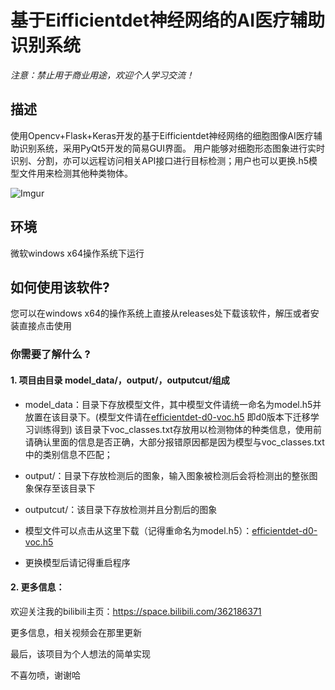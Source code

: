 
# 基于Eifficientdet神经网络的AI医疗辅助识别系统


*注意：禁止用于商业用途，欢迎个人学习交流！*

## 描述

使用Opencv+Flask+Keras开发的基于Eifficientdet神经网络的细胞图像AI医疗辅助识别系统，采用PyQt5开发的简易GUI界面。
用户能够对细胞形态图象进行实时识别、分割，亦可以远程访问相关API接口进行目标检测；用户也可以更换.h5模型文件用来检测其他种类物体。


![Imgur](https://mmbiz.qpic.cn/mmbiz_png/QsUWqPChJWZVPxBOT3ibeZYYY2SJxXB1N7MTZQWvHg0l78EctmGS0auIESdEAuA2wbELAXpKLwGaXh9CTVTserw/0?wx_fmt=png)

## 环境


微软windows x64操作系统下运行


## 如何使用该软件?

您可以在windows x64的操作系统上直接从releases处下载该软件，解压或者安装直接点击使用


### 你需要了解什么 ?


#### 1. 项目由目录 model_data/，output/，outputcut/组成

* model_data：目录下存放模型文件，其中模型文件请统一命名为model.h5并放置在该目录下。(模型文件请在[efficientdet-d0-voc.h5](https://github.com/bubbliiiing/efficientdet-keras/releases/download/v1.0/efficientdet-d0-voc.h5) 即d0版本下迁移学习训练得到) 该目录下voc_classes.txt存放用以检测物体的种类信息，使用前请确认里面的信息是否正确，大部分报错原因都是因为模型与voc_classes.txt中的类别信息不匹配；

* output/：目录下存放检测后的图象，输入图象被检测后会将检测出的整张图象保存至该目录下

* outputcut/：该目录下存放检测并且分割后的图象

* 模型文件可以点击从这里下载（记得重命名为model.h5）：[efficientdet-d0-voc.h5](https://github.com/bubbliiiing/efficientdet-keras/releases/download/v1.0/efficientdet-d0-voc.h5)


* 更换模型后请记得重启程序


#### 2. 更多信息：

欢迎关注我的bilibili主页：https://space.bilibili.com/362186371

更多信息，相关视频会在那里更新

最后，该项目为个人想法的简单实现

不喜勿喷，谢谢哈
